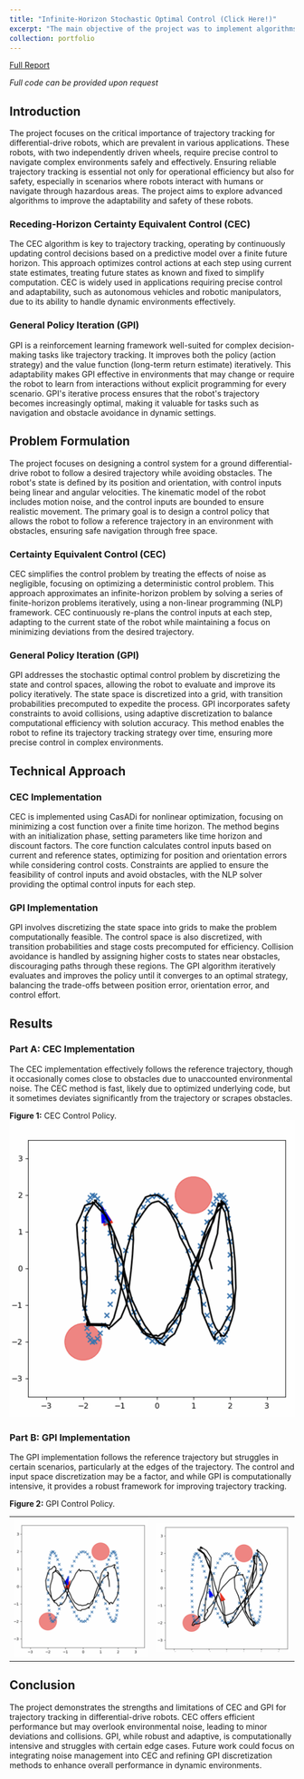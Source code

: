 ```yaml
---
title: "Infinite-Horizon Stochastic Optimal Control (Click Here!)"
excerpt: "The main objective of the project was to implement algorithms that will derive optimal control policies for a differential drive vehicle to trace a given trajectory. The two algorithms that I explored in this project were receding-horizon Certainty Equivalent Control (CEC) and Generalized Policy Iteration (GPI).<br/><img src='/images/parta.png' width='400' height='400'>"
collection: portfolio
---
```

[Full Report](/files/Project_3_ECE_276B.pdf)

*Full code can be provided upon request*


## Introduction

The project focuses on the critical importance of trajectory tracking for differential-drive robots, which are prevalent in various applications. These robots, with two independently driven wheels, require precise control to navigate complex environments safely and effectively. Ensuring reliable trajectory tracking is essential not only for operational efficiency but also for safety, especially in scenarios where robots interact with humans or navigate through hazardous areas. The project aims to explore advanced algorithms to improve the adaptability and safety of these robots.

### Receding-Horizon Certainty Equivalent Control (CEC)

The CEC algorithm is key to trajectory tracking, operating by continuously updating control decisions based on a predictive model over a finite future horizon. This approach optimizes control actions at each step using current state estimates, treating future states as known and fixed to simplify computation. CEC is widely used in applications requiring precise control and adaptability, such as autonomous vehicles and robotic manipulators, due to its ability to handle dynamic environments effectively.

### General Policy Iteration (GPI)

GPI is a reinforcement learning framework well-suited for complex decision-making tasks like trajectory tracking. It improves both the policy (action strategy) and the value function (long-term return estimate) iteratively. This adaptability makes GPI effective in environments that may change or require the robot to learn from interactions without explicit programming for every scenario. GPI's iterative process ensures that the robot's trajectory becomes increasingly optimal, making it valuable for tasks such as navigation and obstacle avoidance in dynamic settings.

## Problem Formulation

The project focuses on designing a control system for a ground differential-drive robot to follow a desired trajectory while avoiding obstacles. The robot's state is defined by its position and orientation, with control inputs being linear and angular velocities. The kinematic model of the robot includes motion noise, and the control inputs are bounded to ensure realistic movement. The primary goal is to design a control policy that allows the robot to follow a reference trajectory in an environment with obstacles, ensuring safe navigation through free space.

### Certainty Equivalent Control (CEC)

CEC simplifies the control problem by treating the effects of noise as negligible, focusing on optimizing a deterministic control problem. This approach approximates an infinite-horizon problem by solving a series of finite-horizon problems iteratively, using a non-linear programming (NLP) framework. CEC continuously re-plans the control inputs at each step, adapting to the current state of the robot while maintaining a focus on minimizing deviations from the desired trajectory.

### General Policy Iteration (GPI)

GPI addresses the stochastic optimal control problem by discretizing the state and control spaces, allowing the robot to evaluate and improve its policy iteratively. The state space is discretized into a grid, with transition probabilities precomputed to expedite the process. GPI incorporates safety constraints to avoid collisions, using adaptive discretization to balance computational efficiency with solution accuracy. This method enables the robot to refine its trajectory tracking strategy over time, ensuring more precise control in complex environments.

## Technical Approach

### CEC Implementation

CEC is implemented using CasADi for nonlinear optimization, focusing on minimizing a cost function over a finite time horizon. The method begins with an initialization phase, setting parameters like time horizon and discount factors. The core function calculates control inputs based on current and reference states, optimizing for position and orientation errors while considering control costs. Constraints are applied to ensure the feasibility of control inputs and avoid obstacles, with the NLP solver providing the optimal control inputs for each step.

### GPI Implementation

GPI involves discretizing the state space into grids to make the problem computationally feasible. The control space is also discretized, with transition probabilities and stage costs precomputed for efficiency. Collision avoidance is handled by assigning higher costs to states near obstacles, discouraging paths through these regions. The GPI algorithm iteratively evaluates and improves the policy until it converges to an optimal strategy, balancing the trade-offs between position error, orientation error, and control effort.

## Results

### Part A: CEC Implementation

The CEC implementation effectively follows the reference trajectory, though it occasionally comes close to obstacles due to unaccounted environmental noise. The CEC method is fast, likely due to optimized underlying code, but it sometimes deviates significantly from the trajectory or scrapes obstacles.

**Figure 1:** CEC Control Policy.
![CEC](/images/parta.png)

### Part B: GPI Implementation

The GPI implementation follows the reference trajectory but struggles in certain scenarios, particularly at the edges of the trajectory. The control and input space discretization may be a factor, and while GPI is computationally intensive, it provides a robust framework for improving trajectory tracking.

**Figure 2:** GPI Control Policy.
<table>
  <tr>
    <td><img src="/images/partb.png" alt="occ init" width="300" /></td>
    <td><img src="/images/otherb.png" alt="occ icp" width="300"/></td>
  </tr>
</table>

## Conclusion

The project demonstrates the strengths and limitations of CEC and GPI for trajectory tracking in differential-drive robots. CEC offers efficient performance but may overlook environmental noise, leading to minor deviations and collisions. GPI, while robust and adaptive, is computationally intensive and struggles with certain edge cases. Future work could focus on integrating noise management into CEC and refining GPI discretization methods to enhance overall performance in dynamic environments.
